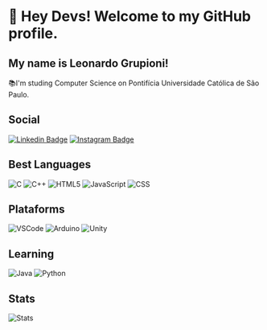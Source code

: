 # 👋 Hey Devs! Welcome to my GitHub profile.
## My name is Leonardo Grupioni!

📚I'm studing Computer Science on Pontifícia Universidade Católica de São Paulo.

## Social
[![Linkedin Badge](https://img.shields.io/badge/LinkedIn-0077B5?style=for-the-badge&logo=linkedin&logoColor=white&link=:https://www.linkedin.com/in/leonardo-grupioni/)](https://www.linkedin.com/in/leonardo-grupioni/)
[![Instagram Badge](https://img.shields.io/badge/Instagram-E4405F?style=for-the-badge&logo=instagram&logoColor=white&link=:https://www.instagram.com/leo_grupioni/)](https://www.instagram.com/leo_grupioni/)


## Best Languages
<img alt="C" src="https://img.shields.io/badge/C-00599C?style=for-the-badge&logo=c&logoColor=white"/> <img alt="C++" src="https://img.shields.io/badge/C%2B%2B-00599C?style=for-the-badge&logo=c%2B%2B&logoColor=white"/> 
  <img alt="HTML5" src="https://img.shields.io/badge/HTML5-E34F26?style=for-the-badge&logo=html5&logoColor=white"/>
  <img alt="JavaScript" src="https://img.shields.io/badge/JavaScript-323330?style=for-the-badge&logo=javascript&logoColor=F7DF1E"/>
  <img alt="CSS" src="https://img.shields.io/badge/CSS3-1572B6?style=for-the-badge&logo=css3&logoColor=white"/>
  
## Plataforms
<img alt="VSCode" src="https://img.shields.io/badge/Visual_Studio-5C2D91?style=for-the-badge&logo=visual%20studio&logoColor=white"/>  <img alt="Arduino" src="https://img.shields.io/badge/Arduino_IDE-00979D?style=for-the-badge&logo=arduino&logoColor=white"/>
  <img alt="Unity" src="https://img.shields.io/badge/Unity-100000?style=for-the-badge&logo=unity&logoColor=white"/> 

## Learning
<img alt="Java" src="https://img.shields.io/badge/Java-ED8B00?style=for-the-badge&logo=java&logoColor=white"/> <img alt="Python" src="https://img.shields.io/badge/Python-FFD43B?style=for-the-badge&logo=python&logoColor=blue"/>

## Stats
![Stats](https://github-readme-stats.vercel.app/api?username=leonardogrupioni&theme=radical)

 
